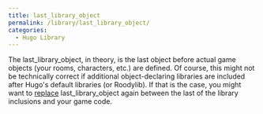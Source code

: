 ```yaml
---
title: last_library_object
permalink: /library/last_library_object/
categories: 
  - Hugo Library
---
```


The last_library_object, in theory, is the last object before actual game objects (your rooms, characters, etc.) are defined.  Of course, this might not be technically correct if additional object-declaring libraries are included after Hugo's default libraries (or Roodylib).  If that is the case, you might want to [replace](guts/replace) last_library_object again between the last of the library inclusions and your game code.
